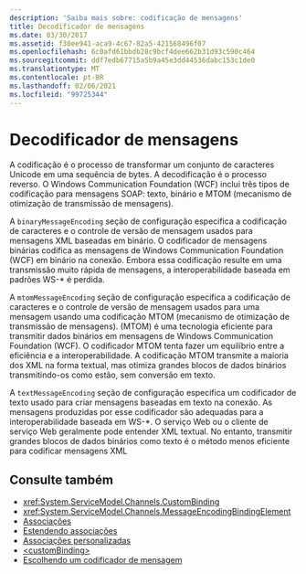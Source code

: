 ```yaml
---
description: 'Saiba mais sobre: codificação de mensagens'
title: Decodificador de mensagens
ms.date: 03/30/2017
ms.assetid: f30ee941-aca9-4c67-82a5-421568496f07
ms.openlocfilehash: 6c0afd61bbdb28c9bcf4dee662b31d93c590c464
ms.sourcegitcommit: ddf7edb67715a5b9a45e3dd44536dabc153c1de0
ms.translationtype: MT
ms.contentlocale: pt-BR
ms.lasthandoff: 02/06/2021
ms.locfileid: "99725344"
---
```

# <a name="message-encoding"></a>Decodificador de mensagens

A codificação é o processo de transformar um conjunto de caracteres Unicode em uma sequência de bytes. A decodificação é o processo reverso. O Windows Communication Foundation (WCF) inclui três tipos de codificação para mensagens SOAP: texto, binário e MTOM (mecanismo de otimização de transmissão de mensagens).  
  
 A `binaryMessageEncoding` seção de configuração especifica a codificação de caracteres e o controle de versão de mensagem usados para mensagens XML baseadas em binário. O codificador de mensagens binárias codifica as mensagens de Windows Communication Foundation (WCF) em binário na conexão. Embora essa codificação resulte em uma transmissão muito rápida de mensagens, a interoperabilidade baseada em padrões WS-* é perdida.  
  
 A `mtomMessageEncoding` seção de configuração especifica a codificação de caracteres e o controle de versão de mensagem usados para uma mensagem usando uma codificação MTOM (mecanismo de otimização de transmissão de mensagens). (MTOM) é uma tecnologia eficiente para transmitir dados binários em mensagens de Windows Communication Foundation (WCF). O codificador MTOM tenta fazer um equilíbrio entre a eficiência e a interoperabilidade. A codificação MTOM transmite a maioria dos XML na forma textual, mas otimiza grandes blocos de dados binários transmitindo-os como estão, sem conversão em texto.  
  
 A `textMessageEncoding` seção de configuração especifica um codificador de texto usado para criar mensagens baseadas em texto na conexão. As mensagens produzidas por esse codificador são adequadas para a interoperabilidade baseada em WS-*. O serviço Web ou o cliente de serviço Web geralmente pode entender XML textual. No entanto, transmitir grandes blocos de dados binários como texto é o método menos eficiente para codificar mensagens XML  
  
## <a name="see-also"></a>Consulte também

- <xref:System.ServiceModel.Channels.CustomBinding>
- <xref:System.ServiceModel.Channels.MessageEncodingBindingElement>
- [Associações](../../../wcf/bindings.md)
- [Estendendo associações](../../../wcf/extending/extending-bindings.md)
- [Associações personalizadas](../../../wcf/extending/custom-bindings.md)
- [\<customBinding>](custombinding.md)
- [Escolhendo um codificador de mensagem](../../../wcf/feature-details/choosing-a-message-encoder.md)
